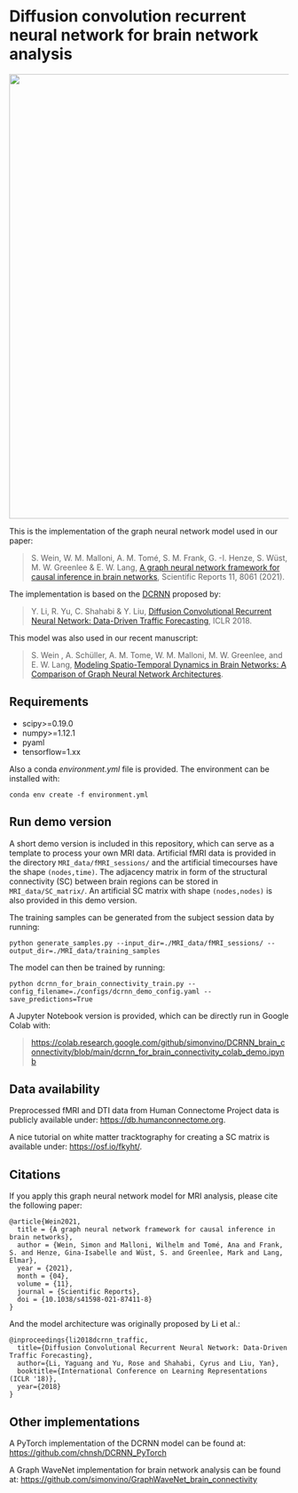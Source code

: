 # Diffusion convolution recurrent neural network for brain network analysis

<img src="https://github.com/simonvino/DCRNN_brain_connectivity/blob/main/figures/DCRNN.png" width="800">


This is the implementation of the graph neural network model used in our paper:

> S. Wein, W. M. Malloni, A. M. Tomé, S. M. Frank, G. -I. Henze, S. Wüst, M. W. Greenlee & E. W. Lang,
[A graph neural network framework for causal inference in brain networks](https://www.nature.com/articles/s41598-021-87411-8), Scientific Reports 11, 8061 (2021).


The implementation is based on the [DCRNN](https://github.com/liyaguang/DCRNN) proposed by:

> Y. Li, R. Yu, C. Shahabi & Y. Liu, [Diffusion Convolutional Recurrent Neural Network: Data-Driven Traffic Forecasting](https://arxiv.org/abs/1707.01926), ICLR 2018.


This model was also used in our recent manuscript:

> S. Wein , A. Schüller, A. M. Tome, W. M. Malloni, M. W. Greenlee, and E. W.
Lang,
[Modeling Spatio-Temporal Dynamics in Brain Networks: A Comparison of Graph Neural Network Architectures](https://arxiv.org/abs/2112.04266).


## Requirements

- scipy>=0.19.0
- numpy>=1.12.1
- pyaml
- tensorflow=1.xx

Also a conda *environment.yml* file is provided. The environment can be installed with:

```
conda env create -f environment.yml
```

## Run demo version

A short demo version is included in this repository, which can serve as a template to process your own MRI data. Artificial fMRI data is provided in the directory ``` MRI_data/fMRI_sessions/ ``` and the artificial timecourses have the shape ``` (nodes,time) ```. 
The adjacency matrix in form of the structural connectivity (SC) between brain regions can be stored in ``` MRI_data/SC_matrix/ ```. An artificial SC matrix with shape ``` (nodes,nodes) ``` is also provided in this demo version.

The training samples can be generated from the subject session data by running: 

```
python generate_samples.py --input_dir=./MRI_data/fMRI_sessions/ --output_dir=./MRI_data/training_samples
```

The model can then be trained by running:

```
python dcrnn_for_brain_connectivity_train.py --config_filename=./configs/dcrnn_demo_config.yaml --save_predictions=True
```

A Jupyter Notebook version is provided, which can be directly run in Google Colab with:

> https://colab.research.google.com/github/simonvino/DCRNN_brain_connectivity/blob/main/dcrnn_for_brain_connectivity_colab_demo.ipynb


## Data availability

Preprocessed fMRI and DTI data from Human Connectome Project data is publicly available under: https://db.humanconnectome.org.

A nice tutorial on white matter tracktography for creating a SC matrix is available under: https://osf.io/fkyht/. 

## Citations

If you apply this graph neural network model for MRI analysis, please cite the following paper: 

```
@article{Wein2021,
  title = {A graph neural network framework for causal inference in brain networks},
  author = {Wein, Simon and Malloni, Wilhelm and Tomé, Ana and Frank, S. and Henze, Gina-Isabelle and Wüst, S. and Greenlee, Mark and Lang, Elmar},
  year = {2021},
  month = {04},
  volume = {11},
  journal = {Scientific Reports},
  doi = {10.1038/s41598-021-87411-8}
}
```

And the model architecture was originally proposed by Li et al.:

```
@inproceedings{li2018dcrnn_traffic,
  title={Diffusion Convolutional Recurrent Neural Network: Data-Driven Traffic Forecasting},
  author={Li, Yaguang and Yu, Rose and Shahabi, Cyrus and Liu, Yan},
  booktitle={International Conference on Learning Representations (ICLR '18)},
  year={2018}
}
```

## Other implementations

A PyTorch implementation of the DCRNN model can be found at: https://github.com/chnsh/DCRNN_PyTorch

A Graph WaveNet implementation for brain network analysis can be found at: https://github.com/simonvino/GraphWaveNet_brain_connectivity

